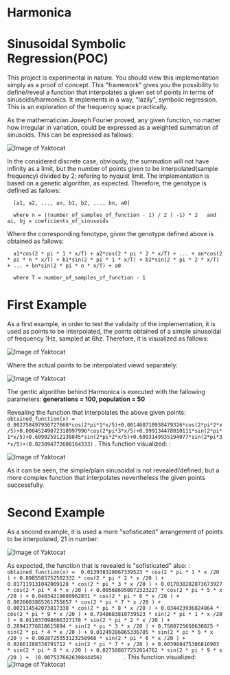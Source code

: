 # Harmonica
# Sinusoidal Symbolic Regression(POC)

This project is experimental in nature. You should view this implementation simply as a proof of concept. This "framework" gives you the possibility to define/reveal a function that interpolates a given set of points in terms of sinusoids/harmonics. It implements in a way, "lazily", symbolic regression. This is an exploration of the frequency space practically.

As the mathematician Joseph Fourier proved, any given function, no matter how irregular in variation, could be expressed as a weighted summation of sinusoids. This can be expressed as fallows:

![Image of Yaktocat](https://www.dspguide.com/graphics/E_13_4.gif)

In the considered discrete case, obviously, the summation will not have infinity as a limit, but the number of points given to be interpolated(sample frequency) divided by 2; refering to nyquist limit. The implementation is based on a genetic algorithm, as expected. Therefore, the genotype is defined as fallows:
     
      [a1, a2, ..., an, b1, b2, ..., bn, a0] 
      
      where n = ((number_of_samples_of_function - 1) / 2 ) -1) * 2   and ai, bj = coeficients_of_sinusoids 
      
Where the corresponding fenotype, given the genotype defined above is obtained as fallows:

      a1*cos(2 * pi * 1 * x/T) + a2*cos(2 * pi * 2 * x/T) + ... + an*cos(2 * pi * n * x/T) + b1*sin(2 * pi * 1 * x/T) + b2*sin(2 * pi * 2 * x/T) + ... + bn*sin(2 * pi * n * x/T) + a0
     
      where T = number_of_samples_of_function - 1

# First Example

As a first example, in order to test the validaity of the implementation, it is used as points to be interpolated, the points obtained of a simple sinusoidal of frequency 1Hz, sampled at 6hz. Therefore, it is visualized as fallows:

![Image of Yaktocat](https://i.imgur.com/Me7AHQ0.png)

Where the actual points to be interpolated viewd separately:

![Image of Yaktocat](https://i.imgur.com/Gr0JqA5.png)

The gentic algorithm behind Harmonica is executed with the fallowing parameters:
**generations = 100, 
population = 50**

Revealing the function that interpolates the above given points:
``obtained_function(x) = 0.002758497956727668*cos(2*pi*1*x/5)+0.001460710938479326*cos(2*pi*2*x/5)+0.00045249072318997996*cos(2*pi*3*x/5)+0.999134478010111*sin(2*pi*1*x/5)+0.609025912138845*sin(2*pi*2*x/5)+0.6093149935194077*sin(2*pi*3*x/5)+(0.023094772686164333)``                               .
 This function visualized:                                                    :
 
 ![Image of Yaktocat](https://i.imgur.com/sbXc2Cy.png)
 
 As it can be seen, the simple/plain sinusoidal is not revealed/defined; but a more complex function that interpolates nevertheless the given points successfully.
 
 # Second Example

As a second example, it is used a more "sofisticated" arrangement of points to be interpolated, 21 in number:

![Image of Yaktocat](https://i.imgur.com/PoUZMtL.png)

As expected, the function that is revealed is "sofisticated" also:                                          :
``obtained_function(x) = 
0.013938328067339523 * cos(2 * pi * 1 * x /20 ) + 0.8985585752502332 * cos(2 * pi * 2 * x /20 ) + 0.017119131042009128 * cos(2 * pi * 3 * x /20 ) + 0.017038282873673927 * cos(2 * pi * 4 * x /20 ) + 0.005686950072323227 * cos(2 * pi * 5 * x /20 ) + 0.04034219080962831 * cos(2 * pi * 6 * x /20 ) + 0.0026083865261755657 * cos(2 * pi * 7 * x /20 ) + 0.002114542073817338 * cos(2 * pi * 8 * x /20 ) + 0.034423936824864 * cos(2 * pi * 9 * x /20 ) + 0.7948683810739523 * sin(2 * pi * 1 * x /20 ) + 0.011037098606327178 * sin(2 * pi * 2 * x /20 ) + 0.28941776818615894 * sin(2 * pi * 3 * x /20 ) + 0.7580725650630825 * sin(2 * pi * 4 * x /20 ) + 0.01249286865336785 * sin(2 * pi * 5 * x /20 ) + 0.0028725353123258968 * sin(2 * pi * 6 * x /20 ) + 0.02661288338791712 * sin(2 * pi * 7 * x /20 ) + 0.003988475386816903 * sin(2 * pi * 8 * x /20 ) + 0.027508077252014762 * sin(2 * pi * 9 * x /20 ) +  (0.007537662639844456)      
``.
 This function visualized:
 ![Image of Yaktocat](https://i.imgur.com/FiRaG2R.png)

   

